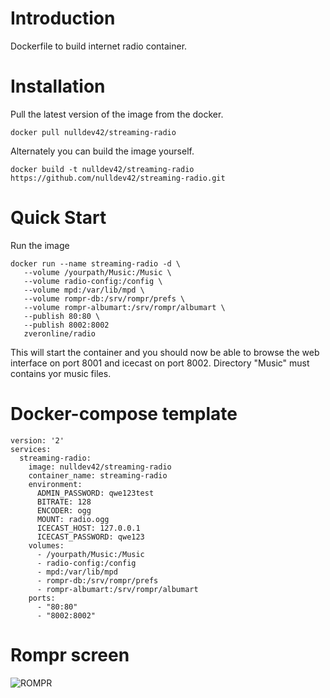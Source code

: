 # Introduction

Dockerfile to build internet radio container.

# Installation

Pull the latest version of the image from the docker.

```
docker pull nulldev42/streaming-radio
```

Alternately you can build the image yourself.

```
docker build -t nulldev42/streaming-radio https://github.com/nulldev42/streaming-radio.git
```

# Quick Start

Run the image

```
docker run --name streaming-radio -d \
   --volume /yourpath/Music:/Music \
   --volume radio-config:/config \
   --volume mpd:/var/lib/mpd \
   --volume rompr-db:/srv/rompr/prefs \
   --volume rompr-albumart:/srv/rompr/albumart \
   --publish 80:80 \
   --publish 8002:8002
   zveronline/radio
```

This will start the container and you should now be able to browse the web interface on port 8001 and icecast on port 8002.
Directory "Music" must contains yor music files.

# Docker-compose template
```
version: '2'
services:
  streaming-radio:
    image: nulldev42/streaming-radio
    container_name: streaming-radio
    environment:
      ADMIN_PASSWORD: qwe123test
      BITRATE: 128
      ENCODER: ogg
      MOUNT: radio.ogg
      ICECAST_HOST: 127.0.0.1
      ICECAST_PASSWORD: qwe123
    volumes:
      - /yourpath/Music:/Music
      - radio-config:/config
      - mpd:/var/lib/mpd
      - rompr-db:/srv/rompr/prefs
      - rompr-albumart:/srv/rompr/albumart
    ports:
      - "80:80"
      - "8002:8002"
```
# Rompr screen
![ROMPR](https://fatg3erman.github.io/RompR/images/desktopskin.png)
